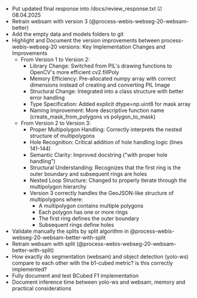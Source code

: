 - Put updated final response into /docs/review_response.txt ☑ 08.04.2025
- Retrain websam with version 3 (@process-webis-webseg-20-websam-better)
- Add the empty data and models folders to git
- Highlight and Document the version improvements between process-webis-webseg-20 versions:
    Key Implementation Changes and Improvements
    - From Version 1 to Version 2:
        - Library Change: Switched from PIL's drawing functions to OpenCV's more efficient cv2.fillPoly
        - Memory Efficiency: Pre-allocated numpy array with correct dimensions instead of creating and converting PIL Image
        - Structural Change: Integrated into a class structure with better error handling
        - Type Specification: Added explicit dtype=np.uint8 for mask array
        - Naming Improvement: More descriptive function name (create_mask_from_polygons vs polygon_to_mask)
    - From Version 2 to Version 3:
        - Proper Multipolygon Handling: Correctly interprets the nested structure of multipolygons
        - Hole Recognition: Critical addition of hole handling logic (lines 141-144)
        - Semantic Clarity: Improved docstring ("with proper hole handling")
        - Structural Understanding: Recognizes that the first ring is the outer boundary and subsequent rings are holes
        - Nested Loop Structure: Changed to properly iterate through the multipolygon hierarchy
        - Version 3 correctly handles the GeoJSON-like structure of multipolygons where:
            - A multipolygon contains multiple polygons
            - Each polygon has one or more rings
            - The first ring defines the outer boundary
            - Subsequent rings define holes
- Validate manually the splits by split algorithm in @process-webis-webseg-20-websam-better-with-split
- Retrain websam with split (@process-webis-webseg-20-websam-better-with-split)
- How exactly do segmentation (websam) and object detection (yolo-ws) compare to each other with the b1-cubed metric? is this correctly implemented?
- Fully document and test BCubed F1 implementation
- Document inference time between yolo-ws and websam, memory and practical considerations